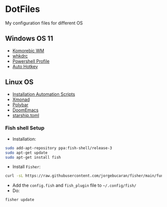 # DotFiles
My configuration files for different OS

## Windows OS 11

* [Komorebic WM](./Windows/komorebi.json)
* [whkdrc](./Windows/whkdrc)
* [Powershell Profile](./Windows/Microsoft.PowerShell_profile.ps1)
* [Auto Hotkey](./Windows/AHK/)

## Linux OS

* [Installation Automation Scripts](https://github.com/TronTheGamer/Linux-Automation)
* [Xmonad](https://github.com/TronTheGamer/.xmonad)
* [Polybar](https://github.com/TronTheGamer/.config-polybar)
* [DoomEmacs](https://github.com/TronTheGamer/.config-.doom.d)
* [starship.toml](https://github.com/TronTheGamer/.config-starship)

### Fish shell Setup
- Installation:
```sh
sudo add-apt-repository ppa:fish-shell/release-3
sudo apt-get update
sudo apt-get install fish
```
- Install `Fisher`:
```sh
curl -sL https://raw.githubusercontent.com/jorgebucaran/fisher/main/functions/fisher.fish | source && fisher install jorgebucaran/fisher
```

- Add the `config.fish` and `fish_plugin` file to `~/.config/fish/`
- Do:
```fish
fisher update
```

